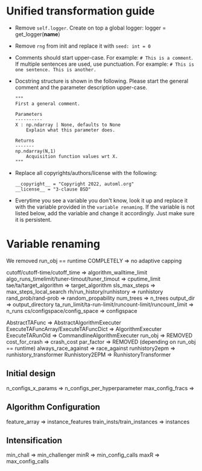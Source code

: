 # Unified transformation guide

- Remove `self.logger`. Create on top a global logger:
logger = get_logger(__name__)

- Remove `rng` from init and replace it with `seed: int = 0`

- Comments should start upper-case. For example: `# This is a comment`.
If multiple sentences are used, use punctuation. For example: `# This is one sentence. This is another.`

- Docstring structure is shown in the following. Please start the general comment and the parameter description
upper-case.

    ```
    """
    First a general comment.

    Parameters
    ----------
    X : np.ndarray | None, defaults to None
        Explain what this parameter does.

    Returns
    -------
    np.ndarray(N,1)
        Acquisition function values wrt X.
    """
    ```

- Replace all copyrights/authors/license with the following:

    ```
    __copyright__ = "Copyright 2022, automl.org"
    __license__ = "3-clause BSD"
    ```

- Everytime you see a variable you don't know, look it up and replace it with the variable provided
in the `variable renaming`. If the variable is not listed below, add the variable and change it
accordingly. Just make sure it is persistent.



# Variable renaming

We removed run_obj == runtime COMPLETELY
=> no adaptive capping


cutoff/cutoff-time/cutoff_time => algorithm_walltime_limit
algo_runs_timelimit/tuner-timout/tuner_timout => cputime_limit
tae/ta/target_algorithm => target_algorithm
sls_max_steps => max_steps_local_search
rh/run_history/runhistory => runhistory
rand_prob/rand-prob => random_propability
num_trees => n_trees
output_dir => output_directory
ta_run_limit/ta-run-limit/runcount-limit/runcount_limit => n_runs
cs/configspace/config_space => configspace

AbstractTAFunc => AbstractAlgorithmExecuter
ExecuteTAFuncArray/ExecuteTAFuncDict => AlgorithmExecuter
ExecuteTARunOld => CommandlineAlgorithmExecuter
run_obj => REMOVED
cost_for_crash => crash_cost
par_factor => REMOVED (depending on run_obj == runtime)
always_race_against => race_against
runhistory2epm => runhistory_transformer
Runhistory2EPM => RunhistoryTransformer

## Initial design
n_configs_x_params => n_configs_per_hyperparameter
max_config_fracs => 

## Algorithm Configuration
feature_array => instance_features
train_insts/train_instances => instances

## Intensification
min_chall => min_challenger
minR => min_config_calls
maxR => max_config_calls